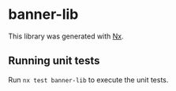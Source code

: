 # banner-lib

This library was generated with [Nx](https://nx.dev).

## Running unit tests

Run `nx test banner-lib` to execute the unit tests.
